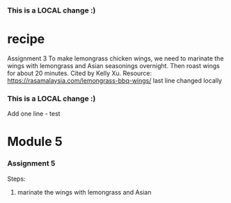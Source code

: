 ### This is a LOCAL change :)
# recipe
Assignment 3
To make lemongrass chicken wings, we need to marinate the wings with lemongrass and Asian seasonings overnight. Then roast wings for about 20 minutes. Cited by Kelly Xu. Resource: https://rasamalaysia.com/lemongrass-bbq-wings/
last line changed locally
### This is a LOCAL change :)
Add one line - test
# Module 5
### Assignment 5
Steps: 
1. marinate the wings with lemongrass and Asian 